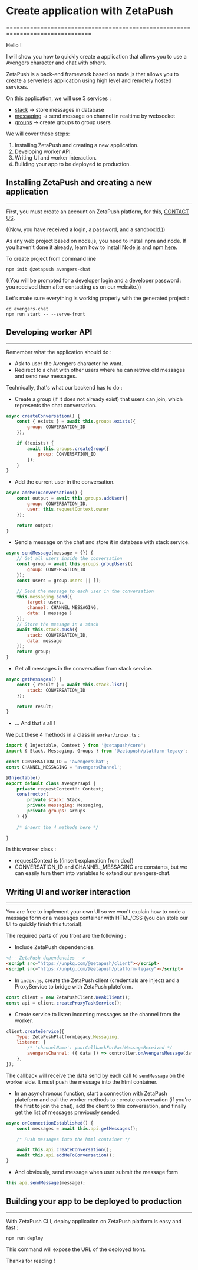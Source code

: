 # Create application with ZetaPush
===============================================================================

Hello !

I will show you how to quickly create a application that allows you to use a Avengers character and chat with others.

ZetaPush is a back-end framework based on node.js that allows you to create a serverless application using high level and remotely hosted services.

On this application, we will use 3 services :

 - [stack](https://zetapush.github.io/documentation/#_stack) &rarr; store messages in database
 - [messaging](https://zetapush.github.io/documentation/#_messaging) &rarr; send message on channel in realtime by websocket
 - [groups](https://zetapush.github.io/documentation/#_groups) &rarr; create groups to group users

We will cover these steps:

1. Installing ZetaPush and creating a new application.
2. Developing worker API.
3. Writing UI and worker interaction.
4. Building your app to be deployed to production.

## Installing ZetaPush and creating a new application
-------------------------------------------------------------------------------

First, you must create an account on ZetaPush platform, for this,
[CONTACT US](https://www.zetapush.com/sign-up-for-a-free-trial).

((Now, you have received a login, a password, and a sandboxId.))

As any web project based on node.js, you need to install npm and node.
If you haven't done it already, learn how to install Node.js and npm
[here](https://docs.npmjs.com/downloading-and-installing-node-js-and-npm).

To create project from command line
```console
npm init @zetapush avengers-chat
```

((You will be prompted for a developer login and a developer password : you
received them after contacting us on our website.))

Let's make sure everything is working properly with the generated project :

```console
cd avengers-chat
npm run start -- --serve-front
```

## Developing worker API
-------------------------------------------------------------------------------

Remember what the application should do :

- Ask to user the Avengers character he want.
- Redirect to a chat with other users where he can retrive old messages and send new messages.

Technically, that's what our backend has to do :

- Create a group (if it does not already exist) that users can join, which represents the chat conversation.

```js
async createConversation() {
    const { exists } = await this.groups.exists({
        group: CONVERSATION_ID
    });

    if (!exists) {
        await this.groups.createGroup({
            group: CONVERSATION_ID
        });
    }
}
```

- Add the current user in the conversation.

```js
async addMeToConversation() {
    const output = await this.groups.addUser({
        group: CONVERSATION_ID,
        user: this.requestContext.owner
    });

    return output;
}
```

- Send a message on the chat and store it in database with stack service.

```js
async sendMessage(message = {}) {
    // Get all users inside the conversation
    const group = await this.groups.groupUsers({
        group: CONVERSATION_ID
    });
    const users = group.users || [];

    // Send the message to each user in the conversation
    this.messaging.send({
        target: users,
        channel: CHANNEL_MESSAGING,
        data: { message }
    });
    // Store the message in a stack
    await this.stack.push({
        stack: CONVERSATION_ID,
        data: message
    });
    return group;
}
```

- Get all messages in the conversation from stack service.

```js
async getMessages() {
    const { result } = await this.stack.list({
        stack: CONVERSATION_ID
    });

    return result;
}
```

- ... And that's all !

We put these 4 methods in a class in `worker/index.ts` :

```js
import { Injectable, Context } from '@zetapush/core';
import { Stack, Messaging, Groups } from '@zetapush/platform-legacy';

const CONVERSATION_ID = 'avengersChat';
const CHANNEL_MESSAGING = 'avengersChannel';

@Injectable()
export default class AvengersApi {
    private requestContext!: Context;
    constructor(
        private stack: Stack,
        private messaging: Messaging,
        private groups: Groups
    ) {}
    
    /* insert the 4 methods here */

}
```

In this worker class :

- requestContext is ((insert explanation from doc))
- CONVERSATION_ID and CHANNEL_MESSAGING are constants, but we can easily turn them into variables to extend our avengers-chat.

## Writing UI and worker interaction
-------------------------------------------------------------------------------

You are free to implement your own UI so we won't explain how to code a message form or a messages container with HTML/CSS (you can stole our UI to quickly finish this tutorial).

The required parts of you front are the following :

- Include ZetaPush dependencies.

```html
<!-- ZetaPush dependencies -->
<script src="https://unpkg.com/@zetapush/client"></script>
<script src="https://unpkg.com/@zetapush/platform-legacy"></script>
```

- In `index.js`, create the ZetaPush client (credentials are inject) and a ProxyService to bridge with ZetaPush plateform.

```js
const client = new ZetaPushClient.WeakClient();
const api = client.createProxyTaskService();
```

- Create service to listen incoming messages on the channel from the worker.

```js
client.createService({
    Type: ZetaPushPlatformLegacy.Messaging,
    listener: {
        /* 'channelName': yourCallbackForEachMessageReceived */
        avengersChannel: ({ data }) => controller.onAvengersMessage(data),
    },
});
```

The callback will receive the data send by each call to `sendMessage` on the worker side. It must push the message into the html container.

- In an asynchronous function, start a connection with ZetaPush plateform and call the worker methods to : create conversation (if you're the first to join the chat), add the client to this conversation, and finally get the list of messages previously sended.

```js
async onConnectionEstablished() {
    const messages = await this.api.getMessages();

    /* Push messages into the html container */

    await this.api.createConversation();
    await this.api.addMeToConversation();
}
```

- And obviously, send message when user submit the message form

```js
this.api.sendMessage(message);
```

## Building your app to be deployed to production
-------------------------------------------------------------------------------

With ZetaPush CLI, deploy application on ZetaPush platform is easy and fast :

```console
npm run deploy
```

This command will expose the URL of the deployed front.

Thanks for reading !
